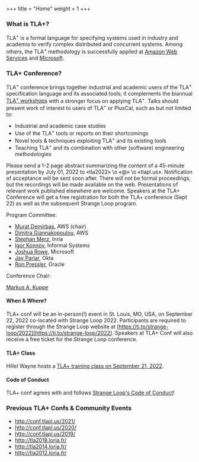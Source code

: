 +++
title = "Home"
weight = 1
+++
<!--
{{% notice note %}} The <a href="/2020/">schedule</a> of the TLA+ Community Event 2020 has been posted! {{% /notice %}}
-->

### What is TLA+?
<!-- Point at industrial success stories of TLA+ (Amazon/Microsoft/...) -->
TLA<sup>+</sup> is a formal language for specifying systems used in industry and academia to verify complex distributed and concurrent systems. Among others, the TLA<sup>+</sup> methodology is successfully applied at [Amazon Web Services](http://lamport.azurewebsites.net/tla/amazon-excerpt.html) and [Microsoft](https://azure.microsoft.com/en-us/blog/azure-cosmos-db-pushing-the-frontier-of-globally-distributed-databases/).

### TLA+ Conference?

TLA<sup>+</sup> conference brings together industrial and academic users of the TLA<sup>+</sup> specification language and its associated tools; it complements the biannual [TLA<sup>+</sup> workshops](http://tla2018.loria.fr/) with a stronger focus on applying TLA<sup>+</sup>. Talks should present work of interest to users of TLA<sup>+</sup> or PlusCal, such as but not limited to:

* Industrial and academic case studies
* Use of the TLA<sup>+</sup> tools or reports on their shortcomings
* Novel tools & techniques exploiting TLA<sup>+</sup> and its existing tools
* Teaching TLA<sup>+</sup> and its combination with other (software) engineering methodologies

Please send a 1-2 page abstract summarizing the content of a 45-minute presentation by July 01, 2022 to «tla2022» \o «@» \o «tlapl.us».  Notification of acceptance will be sent soon after.  There will not be formal proceedings, but the recordings will be made available on the web.  Presentations of relevant work published elsewhere are welcome.  Speakers at the TLA+ Conference will get a free registration for both the TLA+ conference (Sept 22) as well as the subsequent Strange Loop program.

Program Committee:

* [Murat Demirbas](https://cse.buffalo.edu/~demirbas/), AWS (chair)
* [Dimitra Giannakopoulou](https://www.linkedin.com/in/dimitra-giannakopoulou-4bba273/), AWS
* [Stephan Merz](https://members.loria.fr/Stephan.Merz/), Inria
* [Igor Konnov](https://konnov.github.io), Informal Systems
* [Joshua Rowe](https://github.com/JoshuaRowePhantom), Microsoft
* [Jay Parlar](https://www.linkedin.com/in/jay-parlar-ph-d-85365a3/), Okta
* [Ron Pressler](https://twitter.com/pressron), Oracle

Conference Chair: 

[Markus A. Kuppe](https://www.linkedin.com/in/markus-kuppe-643559180)

#### When & Where?

TLA+ conf will be an in-person(!) event in St. Louis, MO, USA, on September 22, 2022 co-located with Strange Loop 2022.  Participants are required to register through the Strange Loop website at [https://ti.to/strange-loop/2022](https://ti.to/strange-loop/2022).  Speakers at TLA+ Conf will also receive a free ticket for the Strange Loop conference.

#### TLA+ Class

Hillel Wayne hosts a [TLA+ training class on September 21, 2022](https://www.thestrangeloop.com/2022/tlaplus-workshop.html).

#### Code of Conduct

TLA+ conf agrees with and follows [Strange Loop's Code of Conduct](https://www.thestrangeloop.com/policies.html)!

### Previous TLA+ Confs & Community Events

* http://conf.tlapl.us/2021/
* http://conf.tlapl.us/2020/
* http://conf.tlapl.us/2019/
* http://tla2018.loria.fr/
* http://tla2014.loria.fr/
* http://tla2012.loria.fr/
